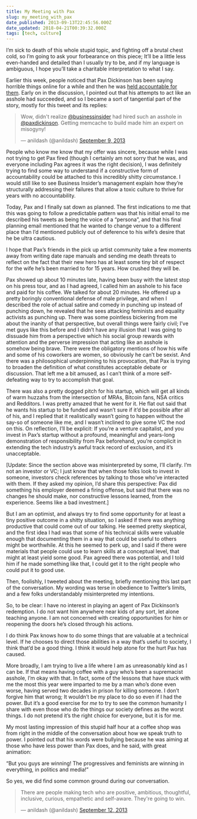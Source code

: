 ```yaml
---
title: My Meeting with Pax
slug: my_meeting_with_pax
date_published: 2013-09-13T22:45:56.000Z
date_updated: 2018-04-21T00:39:32.000Z
tags: [tech, culture]
---
```


I’m sick to death of this whole stupid topic, and fighting off a brutal chest cold, so I’m going to ask your forbearance on this piece; It’ll be a little less even-handed and detailed than I usually try to be, and if my language is ambiguous, I hope you’ll take a charitable interpretation to what I say.

Earlier this week, people noticed that Pax Dickinson has been saying horrible things online for a while and then he was [held accountable for them](http://valleywag.gawker.com/why-pax-dickinson-matters-1293728062). Early on in the discussion, I pointed out that his attempts to act like an asshole had succeeded, and so I became a sort of tangential part of the story, mostly for this tweet and its replies:

<blockquote class="twitter-tweet" data-dnt="true" data-theme="dark"><p lang="en" dir="ltr">Wow, didn&#39;t realize <a href="https://twitter.com/BusinessInsider?ref_src=twsrc%5Etfw">@businessinsider</a> had hired such an asshole in <a href="https://twitter.com/paxdickinson?ref_src=twsrc%5Etfw">@paxdickinson</a>. Getting memcache to build made him an expert on misogyny!</p>&mdash; anildash (@anildash) <a href="https://twitter.com/anildash/status/377190458163986432?ref_src=twsrc%5Etfw">September 9, 2013</a></blockquote> <script async src="https://platform.twitter.com/widgets.js" charset="utf-8"></script>

People who know me know that my offer was sincere, because while I was not trying to get Pax fired (though I certainly am not sorry that he was, and everyone including Pax agrees it was the right decision), I was definitely trying to find some way to understand if a constructive form of accountability could be attached to this incredibly shitty circumstance. I would still like to see Business Insider’s management explain how they’re structurally addressing their failures that allow a toxic culture to thrive for years with no accountability.

Today, Pax and I finally sat down as planned. The first indications to me that this was going to follow a predictable pattern was that his initial email to me described his tweets as being the voice of a “persona”, and that his final planning email mentioned that he wanted to change venue to a different place than I’d mentioned publicly out of deference to his wife’s desire that he be ultra cautious.

I hope that Pax’s friends in the pick up artist community take a few moments away from writing date rape manuals and sending me death threats to reflect on the fact that their new hero has at least some tiny bit of respect for the wife he’s been married to for 15 years. How crushed they will be.

Pax showed up about 10 minutes late, having been busy with the latest stop on his press tour, and as I had agreed, I called him an asshole to his face and paid for his coffee. We talked for about 20 minutes. He offered up a pretty boringly conventional defense of male privilege, and when I described the role of actual satire and comedy in punching up instead of punching down, he revealed that he sees attacking feminists and equality activists as punching up. There was some pointless bickering from me about the inanity of that perspective, but overall things were fairly civil; I’ve met guys like this before and I didn’t have any illusion that I was going to dissuade him from a perspective which his social group rewards with attention and the perverse impression that acting like an asshole is somehow being brave. There were the obligatory mentions of how his wife and some of his coworkers are women, so obviously he can’t be sexist. And there was a philosophical underpinning to his provocation, that Pax is trying to broaden the definition of what constitutes acceptable debate or discussion. That left me a bit amused, as I can’t think of a more self-defeating way to try to accomplish that goal.

There was also a pretty dogged pitch for his startup, which will get all kinds of warm huzzahs from the intersection of MRAs, Bitcoin fans, NSA critics and Redditors. I was pretty amazed that he went for it. He flat out said that he wants his startup to be funded and wasn’t sure if it’d be possible after all of his, and I replied that it realistically wasn’t going to happen without the say-so of someone like me, and I wasn’t inclined to give some VC the nod on this. On reflection, I’ll be explicit: If you’re a venture capitalist, and you invest in Pax’s startup without a profound, meaningful and years-long demonstration of responsibility from Pax beforehand, you’re complicit in extending the tech industry’s awful track record of exclusion, and it’s unacceptable.

[Update: Since the section above was misinterpreted by some, I’ll clarify. I’m not an investor or VC; I just know that when those folks look to invest in someone, investors check references by talking to those who’ve interacted with them. If they asked my opinion, I’d share this perspective: Pax did something his employer deemed a firing offense, but said that there was no changes he should make, nor constructive lessons learned, from the experience. Seems like a bad investment.]

But I am an optimist, and always try to find some opportunity for at least a tiny positive outcome in a shitty situation, so I asked if there was anything productive that could come out of our talking. He seemed pretty skeptical, and the first idea I had was that some of his technical skills were valuable enough that documenting them in a way that could be useful to others might be worthwhile. At this he seemed to perk up, and I said if there were materials that people could use to learn skills at a conceptual level, that might at least yield some good. Pax agreed there was potential, and I told him if he made something like that, I could get it to the right people who could put it to good use.

Then, foolishly, I tweeted about the meeting, briefly mentioning this last part of the conversation. My wording was terse in obedience to Twitter’s limits, and a few folks understandably misinterpreted my intentions.

So, to be clear: I have no interest in playing an agent of Pax Dickinson’s redemption. I do not want him anywhere near kids of any sort, let alone teaching anyone. I am not concerned with creating opportunities for him or reopening the doors he’s closed through his actions.

I do think Pax knows how to do some things that are valuable at a technical level. If he chooses to direct those abilities in a way that’s useful to society, I think that’d be a good thing. I think it would help atone for the hurt Pax has caused.

More broadly, I am trying to live a life where I am as unreasonably kind as I can be. If that means having coffee with a guy who’s been a supremacist asshole, I’m okay with that. In fact, some of the lessons that have stuck with me the most this year were imparted to me by a man who’s done even worse, having served two decades in prison for killing someone. I don’t forgive him that wrong; It wouldn’t be my place to do so even if I had the power. But it’s a good exercise for *me* to try to see the common humanity I share with even those who do the things our society defines as the worst things. I do not pretend it’s the right choice for everyone, but it is for me.

My most lasting impression of this stupid half hour at a coffee shop was from right in the middle of the conversation about how we speak truth to power. I pointed out that his words were bullying because he was aiming at those who have less power than Pax does, and he said, with great animation:

“But you guys are winning! The progressives and feminists are winning in everything, in politics and media!”

So yes, we did find some common ground during our conversation.

<blockquote class="twitter-tweet" data-dnt="true" data-theme="dark"><p lang="en" dir="ltr">There are people making tech who are positive, ambitious, thoughtful, inclusive, curious, empathetic and self-aware. They&#39;re going to win.</p>&mdash; anildash (@anildash) <a href="https://twitter.com/anildash/status/378186182859161600?ref_src=twsrc%5Etfw">September 12, 2013</a></blockquote> 
